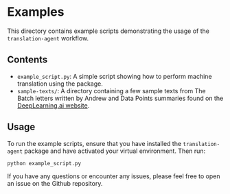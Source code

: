 # Examples

This directory contains example scripts demonstrating the usage of the `translation-agent` workflow.

## Contents
- `example_script.py`: A simple script showing how to perform machine translation using the package.
- `sample-texts/`: A directory containing a few sample texts from The Batch letters written by Andrew and Data Points summaries found on the [DeepLearning.ai website](https://www.deeplearning.ai/the-batch/tag/data-points/).

## Usage
To run the example scripts, ensure that you have installed the `translation-agent` package and have activated your virtual environment. Then run:

```python
python example_script.py
```

If you have any questions or encounter any issues, please feel free to open an issue on the Github repository.
